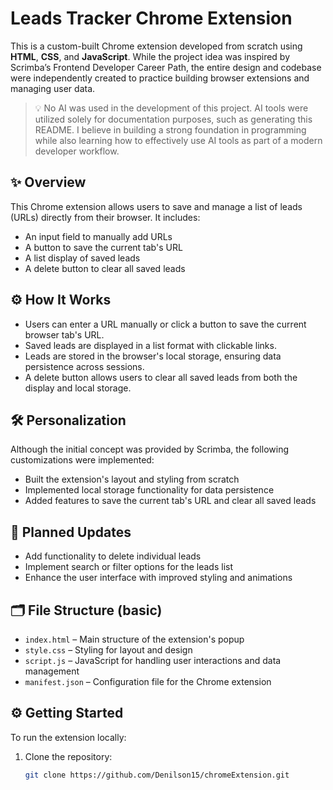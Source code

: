 # Leads Tracker Chrome Extension

This is a custom-built Chrome extension developed from scratch using **HTML**, **CSS**, and **JavaScript**. While the project idea was inspired by Scrimba’s Frontend Developer Career Path, the entire design and codebase were independently created to practice building browser extensions and managing user data.

> 💡 No AI was used in the development of this project. AI tools were utilized solely for documentation purposes, such as generating this README. I believe in building a strong foundation in programming while also learning how to effectively use AI tools as part of a modern developer workflow.

## ✨ Overview

This Chrome extension allows users to save and manage a list of leads (URLs) directly from their browser. It includes:

- An input field to manually add URLs
- A button to save the current tab's URL
- A list display of saved leads
- A delete button to clear all saved leads

## ⚙️ How It Works

- Users can enter a URL manually or click a button to save the current browser tab's URL.
- Saved leads are displayed in a list format with clickable links.
- Leads are stored in the browser's local storage, ensuring data persistence across sessions.
- A delete button allows users to clear all saved leads from both the display and local storage.

## 🛠️ Personalization

Although the initial concept was provided by Scrimba, the following customizations were implemented:

- Built the extension's layout and styling from scratch
- Implemented local storage functionality for data persistence
- Added features to save the current tab's URL and clear all saved leads

## 🚧 Planned Updates

- Add functionality to delete individual leads
- Implement search or filter options for the leads list
- Enhance the user interface with improved styling and animations

## 🗂️ File Structure (basic)

- `index.html` – Main structure of the extension's popup
- `style.css` – Styling for layout and design
- `script.js` – JavaScript for handling user interactions and data management
- `manifest.json` – Configuration file for the Chrome extension

## ⚙️ Getting Started

To run the extension locally:

1. Clone the repository:
   ```bash
   git clone https://github.com/Denilson15/chromeExtension.git
